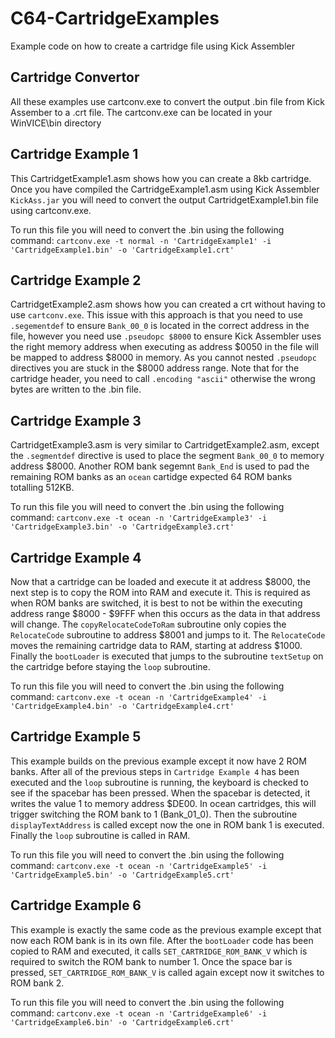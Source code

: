 # C64-CartridgeExamples
Example code on how to create a cartridge file using Kick Assembler

## Cartridge Convertor
All these examples use cartconv.exe to convert the output .bin file from Kick Assember to a .crt file. The cartconv.exe can be located in your WinVICE\bin directory

## Cartridge Example 1
This CartridgetExample1.asm shows how you can create a 8kb cartridge. Once you have compiled the CartridgeExample1.asm using Kick Assembler `KickAss.jar` you will need to convert the output CartridgetExample1.bin file using cartconv.exe.

To run this file you will need to convert the .bin using the following command: `cartconv.exe -t normal -n 'CartridgeExample1' -i 'CartridgeExample1.bin' -o 'CartridgeExample1.crt'`

## Cartridge Example 2
CartridgetExample2.asm shows how you can created a crt without having to use `cartconv.exe`. This issue with this approach is that you need to use `.segementdef` to ensure   `Bank_00_0` is located in the correct address in the file, however you need use `.pseudopc $8000` to ensure Kick Assembler uses the right memory address when executing as address $0050 in the file will be mapped to address $8000 in memory. As you cannot nested `.pseudopc` directives you are stuck in the $8000 address range. Note that for the cartridge header, you need to call `.encoding "ascii"` otherwise the wrong bytes are written to the .bin file.

## Cartridge Example 3
CartridgetExample3.asm is very similar to CartridgetExample2.asm, except the `.segmentdef` directive is used to place the segment `Bank_00_0` to memory address $8000. Another ROM bank segemnt `Bank_End` is used to pad the remaining ROM banks as an `ocean` cartidge expected 64 ROM banks totalling 512KB. 

To run this file you will need to convert the .bin using the following command: `cartconv.exe -t ocean -n 'CartridgeExample3' -i 'CartridgeExample3.bin' -o 'CartridgeExample3.crt'`

## Cartridge Example 4
Now that a cartridge can be loaded and execute it at address $8000, the next step is to copy the ROM into RAM and execute it. This is required as when ROM banks are switched, it is best to not be within the executing address range $8000 - $9FFF when this occurs as the data in that address will change. The `copyRelocateCodeToRam` subroutine only copies the `RelocateCode` subroutine to address $8001 and jumps to it. The `RelocateCode` moves the remaining cartridge data to RAM, starting at address $1000. Finally the `bootLoader` is executed that jumps to the subroutine `textSetup` on the cartridge before staying the `loop` subroutine. 

To run this file you will need to convert the .bin using the following command: `cartconv.exe -t ocean -n 'CartridgeExample4' -i 'CartridgeExample4.bin' -o 'CartridgeExample4.crt'`

## Cartridge Example 5
This example builds on the previous example except it now have 2 ROM banks. After all of the previous steps in `Cartridge Example 4` has been executed and the `loop` subroutine is running, the keyboard is checked to see if the spacebar has been pressed. When the spacebar is detected, it writes the value 1 to memory address $DE00. In ocean cartridges, this will trigger switching the ROM bank to 1 (Bank_01_0). Then the subroutine `displayTextAddress` is called except now the one in ROM bank 1 is executed. Finally the `loop` subroutine is called in RAM.

To run this file you will need to convert the .bin using the following command: `cartconv.exe -t ocean -n 'CartridgeExample5' -i 'CartridgeExample5.bin' -o 'CartridgeExample5.crt'`

## Cartridge Example 6
This example is exactly the same code as the previous example except that now each ROM bank is in its own file. After the `bootLoader` code has been copied to RAM and executed, it calls `SET_CARTRIDGE_ROM_BANK_V` which is required to switch the ROM bank to number 1. Once the space bar is pressed, `SET_CARTRIDGE_ROM_BANK_V` is called again except now it switches to ROM bank 2. 

To run this file you will need to convert the .bin using the following command: `cartconv.exe -t ocean -n 'CartridgeExample6' -i 'CartridgeExample6.bin' -o 'CartridgeExample6.crt'`
